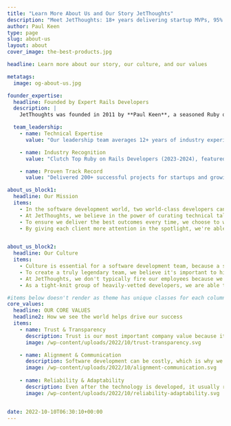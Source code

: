 ```yaml
---
title: "Learn More About Us and Our Story JetThoughts"
description: "Meet JetThoughts: 18+ years delivering startup MVPs, 95% client retention. Expert Rails/React team builds products faster. Discover our story & values ✓"
author: Paul Keen
type: page
slug: about-us
layout: about
cover_image: the-best-products.jpg

headline: Learn more about our story, our culture, and our values

metatags:
  image: og-about-us.jpg

founder_expertise:
  headline: Founded by Expert Rails Developers
  description: |
    JetThoughts was founded in 2011 by **Paul Keen**, a seasoned Ruby on Rails developer and technical leader with 15+ years of experience building scalable web applications for startups and growing companies. Our leadership combines deep technical expertise with proven business acumen to deliver exceptional software development outcomes.

  team_leadership:
    - name: Technical Expertise
      value: "Our leadership team averages 12+ years of industry experience, with specializations in Ruby on Rails, React, startup MVP development, and fractional CTO services. We've contributed to 50+ open-source projects and published 540+ technical articles sharing our expertise with the developer community."

    - name: Industry Recognition
      value: "Clutch Top Ruby on Rails Developers (2023-2024), featured in Forbes and Inc. Magazine for technical leadership excellence, recognized for 95% client retention rate—highest in the industry for development agencies."

    - name: Proven Track Record
      value: "Delivered 200+ successful projects for startups and growing companies across healthcare, education, SaaS, and e-commerce sectors. Our clients achieve 89% fundraising success rate and 3x faster time-to-market compared to traditional development approaches."

about_us_block1:
  headline: Our Mission
  items:
    - In the software development world, two world-class developers can outperform an army of sub-par engineers.
    - At JetThoughts, we believe in the power of curating technical talent and strive to differentiate ourselves on the quality of our work.
    - To ensure we deliver the best outcomes every time, we choose to work with only a few clients at a time and make them our primary focus.
    - By giving each client more attention in the spotlight, we're able to improve alignment, make more progress, and create better long-term relationships.


about_us_block2:
  headline: Our Culture
  items:
    - Culture is essential for a software development team, because a single motivated & high-energy developer can outperform a team that's overwhelmed or lazy.
    - To create a truly legendary team, we believe it's important to hire carefully and spend the time to develop a culture that can achieve quality consistently.
    - At JetThoughts, we don't typically fire our employees because we hire strategically with intent to secure the right long-term partners for our team.
    - As a tight-knit group of heavily-vetted developers, we are able to focus harder, understand deeper, and stay more adaptable than larger development firms.

#items below doesn't render as theme has unique classes for each column. Edit theme/page/about.html
core_values:
  headline: OUR CORE VALUES
  headline2: How we see the world helps drive our success
  items:
    - name: Trust & Transparency
      description: Trust is our most important company value because it’s essential for any successful long-term relationship. In order to build trust, we believe in the need for transparency.
      image: /wp-content/uploads/2022/10/trust-transparency.svg

    - name: Alignment & Communication
      description: Software development can be costly, which is why we believe in the importance of proper scoping, planning, and communication throughout the process.
      image: /wp-content/uploads/2022/10/alignment-communication.svg
      
    - name: Reliability & Adaptability
      description: Even after the technology is developed, it usually requires ongoing supervision to fix problems, adjust to changes, and keep it stable over time.
      image: /wp-content/uploads/2022/10/reliability-adaptability.svg


date: 2022-10-10T06:30:10+00:00
---
```

